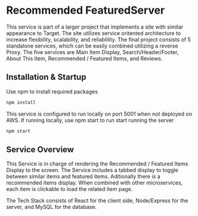 # Recommended FeaturedServer

This service is part of a larger project that implements a site with similar appearance to Target. The site utilizes service oritented architecture to increase flexibility, scalability, and reliablility. The final project consists of 5 standalone services, which can be easily combined utilizing a reverse Proxy. The five services are Main Item Display, Search/Header/Footer, About This Item, Recommended / Featured Items, and Reviews.

## Installation & Startup

Use npm to install required packages

```zsh
npm install
```

This service is configured to run locally on port 5001 when not deployed on AWS.
If running locally, use npm start to run start running the server

```zsh
npm start
```

## Service Overview

This Service is in charge of rendering the Recommended / Featured Items Display to the screen. The Service includes a tabbed display to toggle between similar items and featured items. Aditionally there is a recommended items display. When combined with other microservices, each item is clickable to load the related item page.

The Tech Stack consists of React for the client side, Node/Express for the server, and MySQL for the database.
